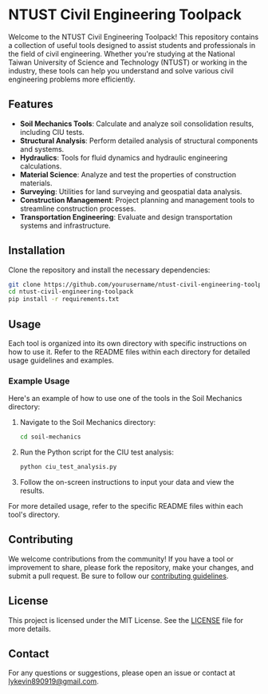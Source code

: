 # NTUST Civil Engineering Toolpack

Welcome to the NTUST Civil Engineering Toolpack! This repository contains a collection of useful tools designed to assist students and professionals in the field of civil engineering. Whether you're studying at the National Taiwan University of Science and Technology (NTUST) or working in the industry, these tools can help you understand and solve various civil engineering problems more efficiently.

## Features

- **Soil Mechanics Tools**: Calculate and analyze soil consolidation results, including CIU tests.
- **Structural Analysis**: Perform detailed analysis of structural components and systems.
- **Hydraulics**: Tools for fluid dynamics and hydraulic engineering calculations.
- **Material Science**: Analyze and test the properties of construction materials.
- **Surveying**: Utilities for land surveying and geospatial data analysis.
- **Construction Management**: Project planning and management tools to streamline construction processes.
- **Transportation Engineering**: Evaluate and design transportation systems and infrastructure.

## Installation

Clone the repository and install the necessary dependencies:

```bash
git clone https://github.com/yourusername/ntust-civil-engineering-toolpack.git
cd ntust-civil-engineering-toolpack
pip install -r requirements.txt
```

## Usage

Each tool is organized into its own directory with specific instructions on how to use it. Refer to the README files within each directory for detailed usage guidelines and examples.

### Example Usage

Here's an example of how to use one of the tools in the Soil Mechanics directory:

1. Navigate to the Soil Mechanics directory:

    ```bash
    cd soil-mechanics
    ```

2. Run the Python script for the CIU test analysis:

    ```bash
    python ciu_test_analysis.py
    ```

3. Follow the on-screen instructions to input your data and view the results.

For more detailed usage, refer to the specific README files within each tool's directory.

## Contributing

We welcome contributions from the community! If you have a tool or improvement to share, please fork the repository, make your changes, and submit a pull request. Be sure to follow our [contributing guidelines](CONTRIBUTING.md).

## License

This project is licensed under the MIT License. See the [LICENSE](LICENSE) file for more details.

## Contact

For any questions or suggestions, please open an issue or contact at lykevin890919@gmail.com.
